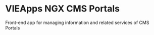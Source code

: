 # VIEApps NGX CMS Portals

Front-end app for managing information and related services of CMS Portals
